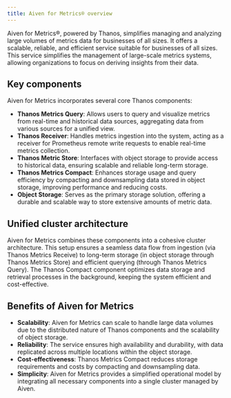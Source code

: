 ```yaml
---
title: Aiven for Metrics® overview
---
```


Aiven for Metrics®, powered by Thanos, simplifies managing and analyzing large volumes of metrics data for businesses of all sizes. It offers a scalable, reliable, and efficient service suitable for businesses of all sizes. This service simplifies the management of large-scale metrics systems, allowing organizations to focus on deriving insights from their data.

## Key components

Aiven for Metrics incorporates several core Thanos components:

- **Thanos Metrics Query**: Allows users to query and visualize metrics from real-time
  and historical data sources, aggregating data from various sources for a unified view.
- **Thanos Receiver**: Handles metrics ingestion into the system, acting as a receiver
  for Prometheus remote write requests to enable real-time metrics collection.
- **Thanos Metric Store**: Interfaces with object storage to provide access to historical
  data, ensuring scalable and reliable long-term storage.
- **Thanos Metrics Compact**: Enhances storage usage and query efficiency by compacting
  and downsampling data stored in object storage, improving performance and
  reducing costs.
- **Object Storage**: Serves as the primary storage solution, offering a durable and
  scalable way to store extensive amounts of metric data.

## Unified cluster architecture

Aiven for Metrics combines these components into a cohesive cluster architecture.
This setup ensures a seamless data flow from ingestion (via Thanos Metrics Receive) to
long-term storage (in object storage through Thanos Metrics Store) and efficient querying
(through Thanos Metrics Query). The Thanos Compact component optimizes data storage and
retrieval processes in the background, keeping the system efficient and cost-effective.

## Benefits of Aiven for Metrics

- **Scalability**: Aiven for Metrics can scale to handle large data volumes due to the
  distributed nature of Thanos components and the scalability of object storage.
- **Reliability**: The service ensures high availability and durability, with data
  replicated across multiple locations within the object storage.
- **Cost-effectiveness**: Thanos Metrics Compact reduces storage requirements and
  costs by compacting and downsampling data.
- **Simplicity**: Aiven for Metrics provides a simplified operational model by
  integrating all necessary components into a single cluster managed by Aiven.

